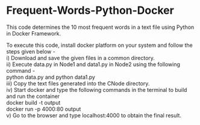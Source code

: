 # Frequent-Words-Python-Docker
This code determines the 10 most frequent words in a text file using Python in Docker Framework.</br>

To execute this code, install docker platform on your system and follow the steps given below - </br>
i) Download and save the given files in a common directory.</br>
ii) Execute data.py in Node1 and data1.py in Node2 using the following command - </br>
    python data.py and python data1.py</br>
iii) Copy the text files generated into the CNode directory.</br>
iv) Start docker and type the following commands in the terminal to build and run the container</br>
    docker build -t output</br>
    docker run -p 4000:80 output</br>
v) Go to the browser and type localhost:4000 to obtain the final result.</br>
